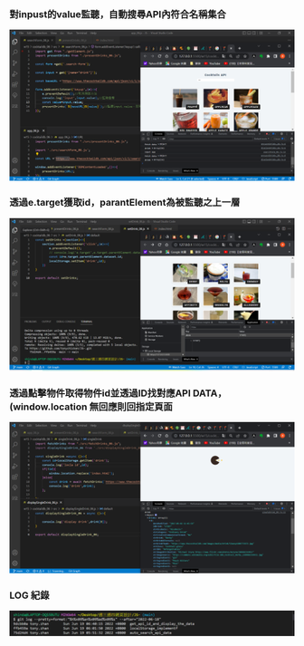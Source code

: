 ### 對inpust的value監聽，自動搜尋API內符合名稱集合

![1.png](1.png)

### 透過e.target獲取id，parantElement為被監聽之上一層

![2.png](2.png)



### 透過點擊物件取得物件id並透過ID找對應API DATA，(window.location 無回應則回指定頁面

![5.png](5.png)

###  LOG 紀錄

![6.png](6.png)




